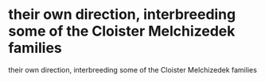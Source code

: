# their own direction, interbreeding some of the Cloister Melchizedek families

their own direction, interbreeding some of the Cloister Melchizedek families